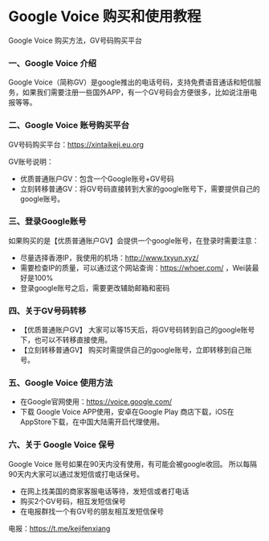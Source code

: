 # Google Voice 购买和使用教程
Google Voice 购买方法，GV号码购买平台

### 一、Google Voice 介绍
Google Voice（简称GV）是google推出的电话号码，支持免费语音通话和短信服务，如果我们需要注册一些国外APP，有一个GV号码会方便很多，比如说注册电报等等。

### 二、Google Voice 账号购买平台
GV号码购买平台：https://xintaikeji.eu.org

GV账号说明：
- 优质普通账户GV：包含一个Google账号+GV号码
- 立刻转移普通GV：将GV号码直接转到大家的google账号下，需要提供自己的google账号。

### 三、登录Google账号
如果购买的是【优质普通账户GV】会提供一个google账号，在登录时需要注意：
- 尽量选择香港IP，我使用的机场：http://www.txyun.xyz/
- 需要检查IP的质量，可以通过这个网站查询：https://whoer.com/ ，Wei装最好是100%
- 登录google账号之后，需要更改辅助邮箱和密码

### 四、关于GV号码转移
- 【优质普通账户GV】 大家可以等15天后，将GV号码转到自己的google账号下，也可以不转移直接使用。
- 【立刻转移普通GV】 购买时需提供自己的google账号，立即转移到自己账号。

### 五、Google Voice 使用方法
- 在Google官网使用：https://voice.google.com/
- 下载 Google Voice APP使用，安卓在Google Play 商店下载，iOS在AppStore下载，在中国大陆需开启代理使用。

### 六、关于 Google Voice 保号
Google Voice 账号如果在90天内没有使用，有可能会被google收回。
所以每隔90天内大家可以通过发短信或打电话保号。
- 在网上找美国的商家客服电话等待，发短信或者打电话
- 购买2个GV号码，相互发短信保号
- 在电报群找一个有GV号的朋友相互发短信保号

电报：https://t.me/kejifenxiang
